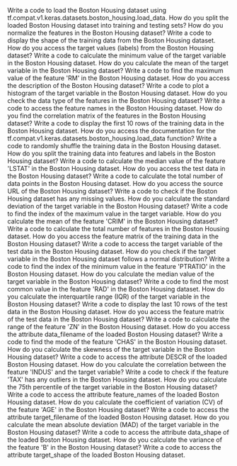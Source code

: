 Write a code to load the Boston Housing dataset using tf.compat.v1.keras.datasets.boston_housing.load_data.
How do you split the loaded Boston Housing dataset into training and testing sets?
How do you normalize the features in the Boston Housing dataset?
Write a code to display the shape of the training data from the Boston Housing dataset.
How do you access the target values (labels) from the Boston Housing dataset?
Write a code to calculate the minimum value of the target variable in the Boston Housing dataset.
How do you calculate the mean of the target variable in the Boston Housing dataset?
Write a code to find the maximum value of the feature 'RM' in the Boston Housing dataset.
How do you access the description of the Boston Housing dataset?
Write a code to plot a histogram of the target variable in the Boston Housing dataset.
How do you check the data type of the features in the Boston Housing dataset?
Write a code to access the feature names in the Boston Housing dataset.
How do you find the correlation matrix of the features in the Boston Housing dataset?
Write a code to display the first 10 rows of the training data in the Boston Housing dataset.
How do you access the documentation for the tf.compat.v1.keras.datasets.boston_housing.load_data function?
Write a code to randomly shuffle the training data in the Boston Housing dataset.
How do you split the training data into features and labels in the Boston Housing dataset?
Write a code to calculate the median value of the feature 'LSTAT' in the Boston Housing dataset.
How do you access the test data in the Boston Housing dataset?
Write a code to calculate the total number of data points in the Boston Housing dataset.
How do you access the source URL of the Boston Housing dataset?
Write a code to check if the Boston Housing dataset has any missing values.
How do you calculate the standard deviation of the target variable in the Boston Housing dataset?
Write a code to find the index of the maximum value in the target variable.
How do you calculate the mean of the feature 'CRIM' in the Boston Housing dataset?
Write a code to calculate the total number of features in the Boston Housing dataset.
How do you access the feature matrix of the training data in the Boston Housing dataset?
Write a code to access the target variable of the test data in the Boston Housing dataset.
How do you check if the target variable in the Boston Housing dataset follows a normal distribution?
Write a code to find the index of the minimum value in the feature 'PTRATIO' in the Boston Housing dataset.
How do you calculate the median value of the target variable in the Boston Housing dataset?
Write a code to find the most common value in the feature 'RAD' in the Boston Housing dataset.
How do you calculate the interquartile range (IQR) of the target variable in the Boston Housing dataset?
Write a code to display the last 10 rows of the test data in the Boston Housing dataset.
How do you access the feature matrix of the test data in the Boston Housing dataset?
Write a code to calculate the range of the feature 'ZN' in the Boston Housing dataset.
How do you access the attribute data_filename of the loaded Boston Housing dataset?
Write a code to find the mode of the feature 'CHAS' in the Boston Housing dataset.
How do you calculate the skewness of the target variable in the Boston Housing dataset?
Write a code to access the attribute DESCR of the loaded Boston Housing dataset.
How do you calculate the correlation between the feature 'INDUS' and the target variable?
Write a code to check if the feature 'TAX' has any outliers in the Boston Housing dataset.
How do you calculate the 75th percentile of the target variable in the Boston Housing dataset?
Write a code to access the attribute feature_names of the loaded Boston Housing dataset.
How do you calculate the coefficient of variation (CV) of the feature 'AGE' in the Boston Housing dataset?
Write a code to access the attribute target_filename of the loaded Boston Housing dataset.
How do you calculate the mean absolute deviation (MAD) of the target variable in the Boston Housing dataset?
Write a code to access the attribute data_shape of the loaded Boston Housing dataset.
How do you calculate the variance of the feature 'B' in the Boston Housing dataset?
Write a code to access the attribute target_shape of the loaded Boston Housing dataset.